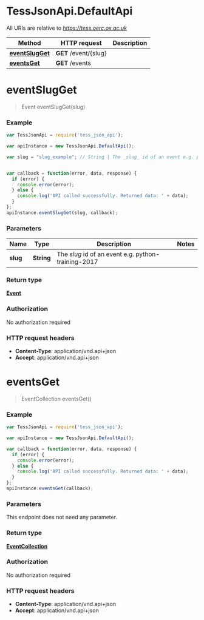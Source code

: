 # TessJsonApi.DefaultApi

All URIs are relative to *https://tess.oerc.ox.ac.uk*

Method | HTTP request | Description
------------- | ------------- | -------------
[**eventSlugGet**](DefaultApi.md#eventSlugGet) | **GET** /event/{slug} | 
[**eventsGet**](DefaultApi.md#eventsGet) | **GET** /events | 


<a name="eventSlugGet"></a>
# **eventSlugGet**
> Event eventSlugGet(slug)



### Example
```javascript
var TessJsonApi = require('tess_json_api');

var apiInstance = new TessJsonApi.DefaultApi();

var slug = "slug_example"; // String | The _slug_ id of an event e.g. python-training-2017


var callback = function(error, data, response) {
  if (error) {
    console.error(error);
  } else {
    console.log('API called successfully. Returned data: ' + data);
  }
};
apiInstance.eventSlugGet(slug, callback);
```

### Parameters

Name | Type | Description  | Notes
------------- | ------------- | ------------- | -------------
 **slug** | **String**| The _slug_ id of an event e.g. python-training-2017 | 

### Return type

[**Event**](Event.md)

### Authorization

No authorization required

### HTTP request headers

 - **Content-Type**: application/vnd.api+json
 - **Accept**: application/vnd.api+json

<a name="eventsGet"></a>
# **eventsGet**
> EventCollection eventsGet()



### Example
```javascript
var TessJsonApi = require('tess_json_api');

var apiInstance = new TessJsonApi.DefaultApi();

var callback = function(error, data, response) {
  if (error) {
    console.error(error);
  } else {
    console.log('API called successfully. Returned data: ' + data);
  }
};
apiInstance.eventsGet(callback);
```

### Parameters
This endpoint does not need any parameter.

### Return type

[**EventCollection**](EventCollection.md)

### Authorization

No authorization required

### HTTP request headers

 - **Content-Type**: application/vnd.api+json
 - **Accept**: application/vnd.api+json


